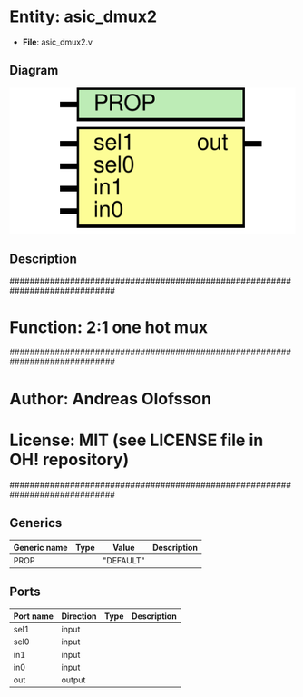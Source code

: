 # Entity: asic_dmux2

- **File**: asic_dmux2.v
## Diagram

![Diagram](asic_dmux2.svg "Diagram")
## Description

#############################################################################
# Function: 2:1 one hot mux                                                 #
#############################################################################
# Author:   Andreas Olofsson                                                #
# License:  MIT (see LICENSE file in OH! repository)                        #
#############################################################################

## Generics

| Generic name | Type | Value     | Description |
| ------------ | ---- | --------- | ----------- |
| PROP         |      | "DEFAULT" |             |
## Ports

| Port name | Direction | Type | Description |
| --------- | --------- | ---- | ----------- |
| sel1      | input     |      |             |
| sel0      | input     |      |             |
| in1       | input     |      |             |
| in0       | input     |      |             |
| out       | output    |      |             |

